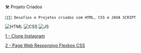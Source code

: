 🛠️ Projeto Criados

```
👨🏻‍💻 Desafios e Projetos criados com HTML, CSS e JAVA SCRIPT

```
![HTML](https://img.shields.io/badge/HTML5-E34F26?style=for-the-badge&logo=html5&logoColor=white&link=https://github.com/diegonery465)
![CSS](https://img.shields.io/badge/CSS3-1572B6?style=for-the-badge&logo=css3&logoColor=white&link=https://github.com/diegonery465)
![JS](https://img.shields.io/badge/JavaScript-F7DF1E?style=for-the-badge&logo=javascript&logoColor=black)

[1 - Clone Instagram](https://github.com/diegonery465/Desafio-DIO/tree/main/FlexCSSInstagram)<br>

[2 - Page Web Responsivo Flexbox CSS](https://github.com/diegonery465/Projetos-HTML-CSS-JS/tree/main/FlexCSSProjeto01)<br>
